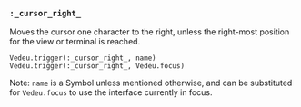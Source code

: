 ### `:_cursor_right_`

Moves the cursor one character to the right, unless the right-most
position for the view or terminal is reached.

    Vedeu.trigger(:_cursor_right_, name)
    Vedeu.trigger(:_cursor_right_, Vedeu.focus)

Note: `name` is a Symbol unless mentioned otherwise, and can be
substituted for `Vedeu.focus` to use the interface currently in focus.
